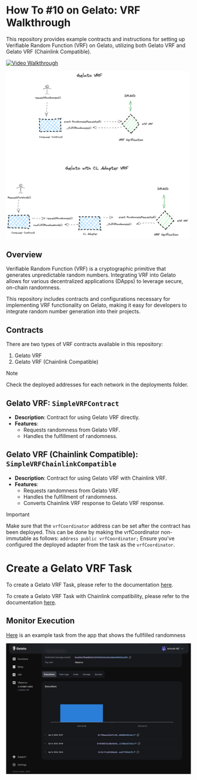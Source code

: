 # How To #10 on Gelato: VRF Walkthrough

This repository provides example contracts and instructions for setting up Verifiable Random Function (VRF) on Gelato, utilizing both Gelato VRF and Gelato VRF (Chainlink Compatible).

[![Video Walkthrough](https://img.youtube.com/vi/cUPjQYoH2OE/0.jpg)](https://youtu.be/cUPjQYoH2OE)

<img src="docs/vrf.png" width="500"/>

## Overview

Verifiable Random Function (VRF) is a cryptographic primitive that generates unpredictable random numbers. Integrating VRF into Gelato allows for various decentralized applications (DApps) to leverage secure, on-chain randomness.

This repository includes contracts and configurations necessary for implementing VRF functionality on Gelato, making it easy for developers to integrate random number generation into their projects.

## Contracts

There are two types of VRF contracts available in this repository:

1. Gelato VRF
2. Gelato VRF (Chainlink Compatible)

> [!NOTE]  
> Check the deployed addresses for each network in the deployments folder.

## Gelato VRF: `SimpleVRFContract`

- **Description**: Contract for using Gelato VRF directly.
- **Features**:
  - Requests randomness from Gelato VRF.
  - Handles the fulfillment of randomness.

## Gelato VRF (Chainlink Compatible): `SimpleVRFChainlinkCompatible`

- **Description**: Contract for using Gelato VRF with Chainlink VRF.
- **Features**:
  - Requests randomness from Gelato VRF.
  - Handles the fulfillment of randomness.
  - Converts Chainlink VRF response to Gelato VRF response.

> [!IMPORTANT]  
> Make sure that the `vrfCoordinator` address can be set after the contract has been deployed. This can be done by making the vrfCoordinator non-immutable as follows:
> `address public vrfCoordinator;`
> Ensure you've configured the deployed adapter from the task as the `vrfCoordinator`.

# Create a Gelato VRF Task

To create a Gelato VRF Task, please refer to the documentation [here](https://docs.gelato.network/web3-services/vrf/quick-start/deploying-your-vrf-instance).

To create a Gelato VRF Task with Chainlink compatibility, please refer to the documentation [here](https://docs.gelato.network/web3-services/vrf/migrating-from-chainlink-vrf).

## Monitor Execution

[Here](https://app.gelato.network/functions/task/0x18a91b0e2538c3848c415666a402efa3510d26367d5134d33e0d23bcff011197:88153591557?origin=vrf) is an example task from the app that shows the fullfilled randomness

![Gelato VRF Task](./assets/gelato-vrf-task.png)
